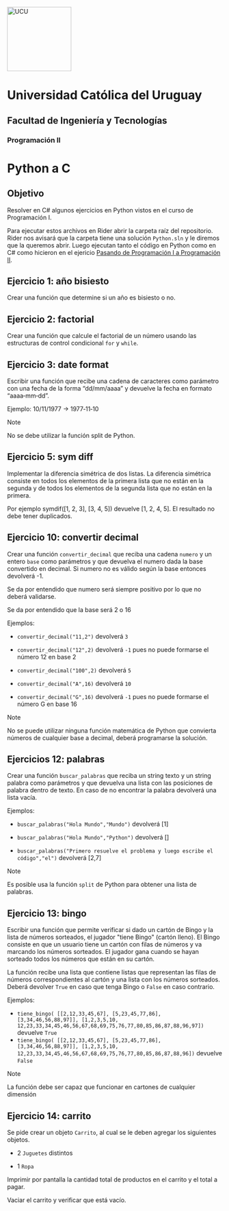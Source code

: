 <img alt="UCU" src="https://www.ucu.edu.uy/plantillas/images/logo_ucu.svg"
width="150"/>

# Universidad Católica del Uruguay

## Facultad de Ingeniería y Tecnologías

### Programación II

# Python a C #

## Objetivo

Resolver en C# algunos ejercicios en Python vistos en el curso de Programación I.

Para ejecutar estos archivos en Rider abrir la carpeta raíz del repositorio.
Rider nos avisará que la carpeta tiene una solución `Python.sln` y le diremos
que la queremos abrir. Luego ejecutan tanto el código en Python como en C# como
hicieron en el ejericio [Pasando de Programación I a Programación
II](https://github.com/ucudal/PII_P1_a_P2).

## Ejercicio 1: año bisiesto

Crear una función que determine si un año es bisiesto o no.

## Ejercicio 2: factorial

Crear una función que calcule el factorial de un número usando las estructuras
de control condicional `for` y `while`.

## Ejercicio 3: date format

Escribir una función que recibe una cadena de caracteres como parámetro con una
fecha de la forma “dd/mm/aaaa” y devuelve la fecha en formato “aaaa­‐mm­‐dd”.

Ejemplo: 10/11/1977 -> 1977­‐11­‐10

> [!NOTE]
> No se debe utilizar la función split de Python.

## Ejercicio 5: sym diff

Implementar la diferencia simétrica de dos listas. La diferencia simétrica
consiste en todos los elementos de la primera lista que no están en la segunda y
de todos los elementos de la segunda lista que no están en la primera.

Por ejemplo symdif([1, 2, 3], [3, 4, 5]) devuelve [1, 2, 4, 5]. El resultado no
debe tener duplicados.

## Ejercicio 10: convertir decimal

Crear una función `convertir_decimal` que reciba una cadena `numero` y un entero
`base` como parámetros y que devuelva el numero dada la base convertido en
decimal. Si numero no es válido según la base entonces devolverá -1.

Se da por entendido que numero será siempre positivo por lo que no deberá
validarse.

Se da por entendido que la base será 2 o 16

Ejemplos:

- `convertir_decimal("11,2")` devolverá `3`

- `convertir_decimal("12",2)` devolverá `-1` pues no puede formarse el número 12
  en base 2

- `convertir_decimal("100",2)` devolverá `5`

- `convertir_decimal("A",16)` devolverá `10`

- `convertir_decimal("G",16)` devolverá `-1` pues no puede formarse el número G
  en base 16

> [!NOTE]
> No se puede utilizar ninguna función matemática de Python que convierta
> números de cualquier base a decimal, deberá programarse la solución.

## Ejercicios 12: palabras

Crear una función `buscar_palabras` que reciba un string texto y un string
palabra como parámetros y que devuelva una lista con las posiciones de palabra
dentro de texto. En caso de no encontrar la palabra devolverá una lista vacía.

Ejemplos:

- `buscar_palabras("Hola Mundo","Mundo")` devolverá [1]

- `buscar_palabras("Hola Mundo","Python")` devolverá []

- `buscar_palabras("Primero resuelve el problema y luego escribe el
  código","el")` devolverá [2,7]

> [!NOTE]
> Es posible usa la función `split` de Python para obtener una lista de
> palabras.

## Ejercicio 13: bingo

Escribir una función que permite verificar si dado un cartón de Bingo y la lista
de números sorteados, el jugador "tiene Bingo" (cartón lleno). El Bingo consiste
en que un usuario tiene un cartón con filas de números y va marcando los números
sorteados. El jugador gana cuando se hayan sorteado todos los números que están
en su cartón.

La función recibe una lista que contiene listas que representan las filas de
números correspondientes al cartón y una lista con los números sorteados. Deberá
devolver `True` en caso que tenga Bingo o `False` en caso contrario.

Ejemplos:

- `tiene_bingo( [[2,12,33,45,67], [5,23,45,77,86], [3,34,46,56,88,97]], [1,2,3,5,10, 12,23,33,34,45,46,56,67,68,69,75,76,77,80,85,86,87,88,96,97])` devuelve `True`
- `tiene_bingo( [[2,12,33,45,67], [5,23,45,77,86], [3,34,46,56,88,97]], [1,2,3,5,10, 12,23,33,34,45,46,56,67,68,69,75,76,77,80,85,86,87,88,96])` devuelve `False`

> [!NOTE]
> La función debe ser capaz que funcionar en cartones de cualquier dimensión

## Ejercicio 14: carrito

Se pide crear un objeto `Carrito`, al cual se le deben agregar los siguientes objetos.

- 2 `Juguetes` distintos

- 1 `Ropa`

Imprimir por pantalla la cantidad total de productos en el carrito y el total a pagar.

Vaciar el carrito y verificar que está vacío.
